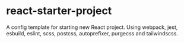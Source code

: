 # react-starter-project
A config template for starting new React project. Using webpack, jest, esbuild, eslint, scss, postcss, autoprefixer, purgecss and tailwindscss.
